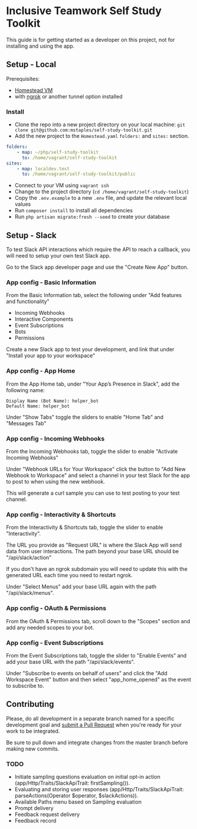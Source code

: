 # Inclusive Teamwork Self Study Toolkit

This guide is for getting started as a developer on this project, not for installing and using the app.

## Setup - Local

Prerequisites:

- [Homestead VM](https://laravel.com/docs/7.x/homestead)
- with [ngrok](https://ngrok.com/) or another tunnel option installed

### Install

- Clone the repo into a new project directory on your local machine: `git clone git@github.com:mstaples/self-study-toolkit.git`
- Add the new project to the `Homestead.yaml` `folders:` and `sites:` section.

```yaml
folders:
    - map: ~/php/self-study-toolkit
      to: /home/vagrant/self-study-toolkit
sites:
    - map: localdev.test
      to: /home/vagrant/self-study-toolkit/public
```

- Connect to your VM using `vagrant ssh`
- Change to the project directory (`cd /home/vagrant/self-study-toolkit`)
- Copy the `.env.example` to a new `.env` file, and update the relevant local values
- Run `composer install` to install all dependencies
- Run `php artisan migrate:fresh --seed` to create your database

## Setup - Slack

To test Slack API interactions which require the API to reach a callback, you will need to setup your own test Slack app.

Go to the Slack app developer page and use the "Create New App" button.

### App config - Basic Information

From the Basic Information tab, select the following under "Add features and functionality"

- Incoming Webhooks
- Interactive Components
- Event Subscriptions
- Bots
- Permissions

Create a new Slack app to test your development, and link that under "Install your app to your workspace"

### App config - App Home

From the App Home tab, under "Your App’s Presence in Slack", add the following name:

```text
Display Name (Bot Name): helper_bot
Default Name: helper_bot
```

Under "Show Tabs" toggle the sliders to enable "Home Tab" and "Messages Tab"

### App config - Incoming Webhooks

From the Incoming Webhooks tab, toggle the slider to enable "Activate Incoming Webhooks"

Under "Webhook URLs for Your Workspace" click the button to "Add New Webhook to Workspace" and select a channel in your test Slack for the app to post to when using the new webhook.

This will generate a curl sample you can use to test posting to your test channel.

### App config - Interactivity & Shortcuts

From the Interactivity & Shortcuts tab, toggle the slider to enable "Interactivity".

The URL you provide as "Request URL" is where the Slack App will send data from user interactions. The path beyond your base URL should be "/api/slack/action"

If you don't have an ngrok subdomain you will need to update this with the generated URL each time you need to restart ngrok.

Under "Select Menus" add your base URL again with the path "/api/slack/menus".

### App config - OAuth & Permissions

From the OAuth & Permissions tab, scroll down to the "Scopes" section and add any needed scopes to your bot.

### App config - Event Subscriptions

From the Event Subscriptions tab, toggle the slider to "Enable Events" and add your base URL with the path "/api/slack/events".

Under "Subscribe to events on behalf of users" and click the "Add Workspace Event" button and then select "app_home_opened" as the event to subscribe to.

## Contributing

Please, do all development in a separate branch named for a specific development goal and [submit a Pull Request](https://help.github.com/en/github/collaborating-with-issues-and-pull-requests/creating-a-pull-request) when you're ready for your work to be integrated.

Be sure to pull down and integrate changes from the master branch before making new commits.

### TODO

- Initiate sampling questions evaluation on initial opt-in action (app/Http/Traits/SlackApiTrait: firstSampling()).
- Evaluating and storing user responses (app/Http/Traits/SlackApiTrait: parseActions(Operator $operator, $slackActions)).
- Available Paths menu based on Sampling evaluation
- Prompt delivery
- Feedback request delivery
- Feedback record
